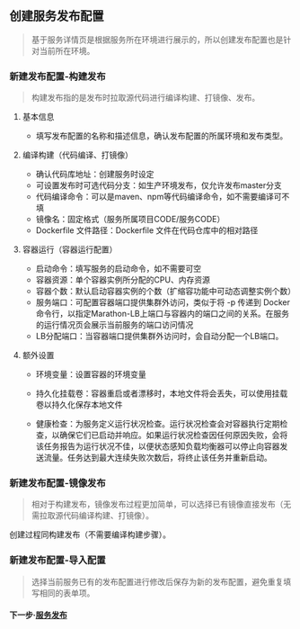 ## 创建服务发布配置
> 基于服务详情页是根据服务所在环境进行展示的，所以创建发布配置也是针对当前所在环境。

### 新建发布配置-构建发布
> 构建发布指的是发布时拉取源代码进行编译构建、打镜像、发布。

1. 基本信息  
    - 填写发布配置的名称和描述信息，确认发布配置的所属环境和发布类型。

2. 编译构建（代码编译、打镜像）
    - 确认代码库地址：创建服务时设定
    - 可设置发布时可选代码分支：如生产环境发布，仅允许发布master分支
    - 代码编译命令：可以是maven、npm等代码编译命令，如不需要编译可不填
    - 镜像名：固定格式（服务所属项目CODE/服务CODE）
    - Dockerfile 文件路径：Dockerfile 文件在代码仓库中的相对路径

3. 容器运行（容器运行配置）
    - 启动命令：填写服务的启动命令，如不需要可空
    - 容器资源：单个容器实例所分配的CPU、内存资源
    - 容器个数：默认启动容器实例的个数（扩缩容功能中可动态调整实例个数）
    - 服务端口：可配置容器端口提供集群外访问，类似于将 -p 传递到 Docker 命令行，以指定Marathon-LB上端口与容器内的端口之间的关系。在服务的运行情况页会展示当前服务的端口访问情况
    - LB分配端口：当容器端口提供集群外访问时，会自动分配一个LB端口。

4. 额外设置
    - 环境变量：设置容器的环境变量
    
    - 持久化挂载卷：容器重启或者漂移时，本地文件将会丢失，可以使用挂载卷以持久化保存本地文件
    
    - 健康检查：为服务定义运行状况检查。运行状况检查会对容器执行定期检查，以确保它们已启动并响应。如果运行状况检查因任何原因失败，会将该任务报告为运行状况不佳，以便状态感知负载均衡器可以停止向容器发送流量。任务达到最大连续失败次数后，将终止该任务并重新启动。
  


### 新建发布配置-镜像发布
> 相对于构建发布，镜像发布过程更加简单，可以选择已有镜像直接发布（无需拉取源代码编译构建、打镜像）。

创建过程同构建发布（不需要编译构建步骤）。


### 新建发布配置-导入配置
> 选择当前服务已有的发布配置进行修改后保存为新的发布配置，避免重复填写相同的表单项。


#### 下一步·[服务发布](./app_deploy.md)